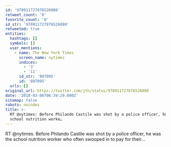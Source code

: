 ```yaml
---
id: '970911727876526080'
retweet_count: '0'
favorite_count: '0'
id_str: '970911727876526080'
retweeted: true
entities:
  hashtags: []
  symbols: []
  user_mentions:
    - name: The New York Times
      screen_name: nytimes
      indices:
        - '3'
        - '11'
      id_str: '807095'
      id: '807095'
  urls: []
original_url: https://twitter.com/jth/status/970911727876526080
date: '2018-03-06T06:39:29.000Z'
sitemap: false
robots: noindex
title: >-
  RT @nytimes: Before Philando Castile was shot by a police officer, he was the
  school nutrition worke…
---
```


RT @nytimes: Before Philando Castile was shot by a police officer, he was the school nutrition worker who often swooped in to pay for their…